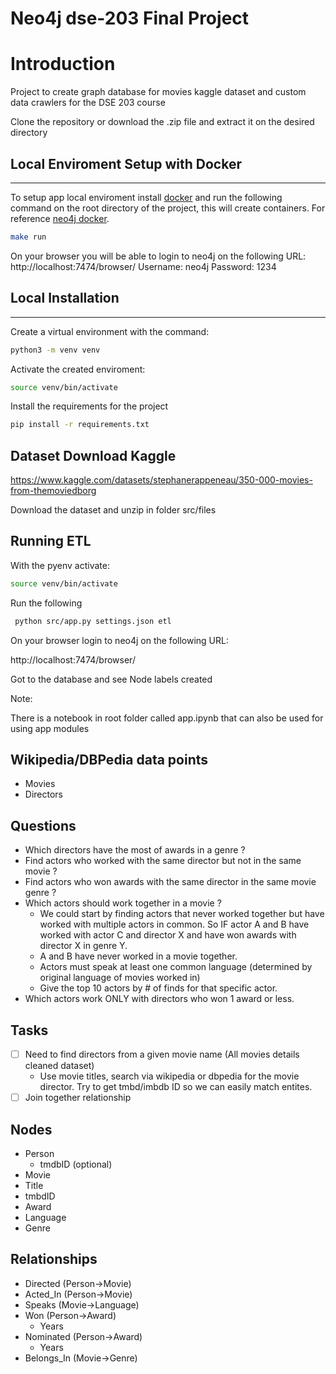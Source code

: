 # Neo4j dse-203 Final Project

# Introduction

Project to create graph database for movies kaggle dataset and custom data crawlers for the DSE 203 course

Clone the repository or download the .zip file and extract it on the desired directory


## Local Enviroment Setup with Docker
___

To setup app local enviroment install [docker](https://docs.docker.com/get-docker/)
and run the following command on the root directory of the project, this will create
containers. For reference [neo4j docker](https://neo4j.com/docs/operations-manual/current/docker/introduction/).

```bash
make run
```

On your browser you will be able to login to neo4j on the following URL: http://localhost:7474/browser/
Username: neo4j
Password: 1234

## Local Installation
___

Create a virtual environment with the command:

```bash
python3 -m venv venv
```

Activate the created enviroment:

```bash
source venv/bin/activate
```

Install the requirements for the project

```bash
pip install -r requirements.txt
```

## Dataset Download Kaggle

https://www.kaggle.com/datasets/stephanerappeneau/350-000-movies-from-themoviedborg

Download the dataset and unzip in folder src/files


## Running ETL

With the pyenv activate:

```bash
source venv/bin/activate
```

Run the following

```bash
 python src/app.py settings.json etl

 ```

On your browser login to neo4j on the following URL:

http://localhost:7474/browser/

Got to the database and see Node labels created


Note:

There is a notebook in root folder called app.ipynb that can also be used for
using app modules


## Wikipedia/DBPedia data points

- Movies
- Directors

## Questions

- Which directors have the most of awards in a genre ?
- Find actors who worked with the same director but not in the same movie ?
- Find actors who won awards with the same director in the same movie genre ?
- Which actors should work together in a movie ?
  - We could start by finding actors that never worked together but have worked with multiple actors in common. So IF actor A and B have worked with actor C and director X and have won awards with director X in genre Y.
  - A and B have never worked in a movie together.
  - Actors must speak at least one common language (determined by original language of movies worked in)
  - Give the top 10 actors by # of finds for that specific actor.
- Which actors work ONLY with directors who won 1 award or less.

## Tasks

- [ ] Need to find directors from a given movie name (All movies details cleaned dataset)
  - Use movie titles, search via wikipedia or dbpedia for the movie director. Try to get tmbd/imbdb ID so we can easily match entites.
- [ ] Join together relationship

## Nodes
- Person
  - tmdbID (optional)
- Movie
 - Title
 - tmbdID
- Award
- Language
- Genre

## Relationships

- Directed (Person->Movie)
- Acted_In (Person->Movie)
- Speaks (Movie->Language)
- Won (Person->Award)
  - Years
- Nominated (Person->Award)
  - Years
- Belongs_In (Movie->Genre)

